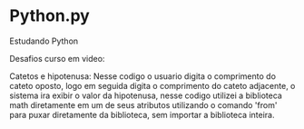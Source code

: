 # Python.py
Estudando Python

Desafios curso em video:

Catetos e hipotenusa: Nesse codigo o usuario digita o comprimento do cateto oposto, logo em seguida digita o comprimento do cateto adjacente, o sistema ira exibir o valor da hipotenusa, nesse codigo utilizei a biblioteca math diretamente em um de seus atributos utilizando o comando 'from' para puxar diretamente da biblioteca, sem importar a biblioteca inteira.
